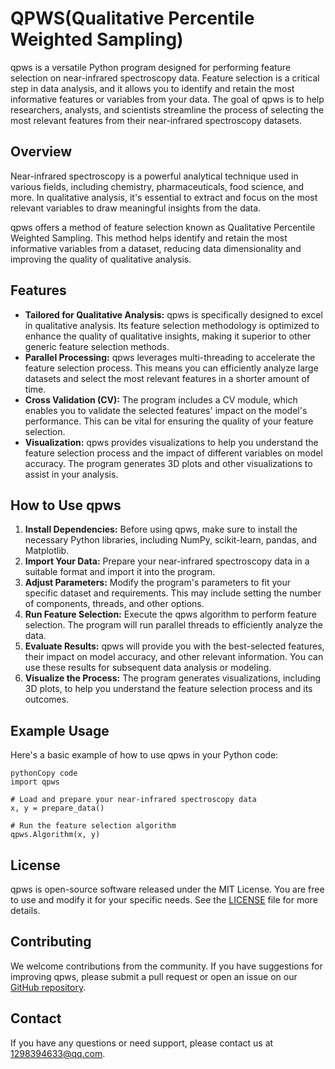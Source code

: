 # QPWS(Qualitative Percentile Weighted Sampling)

qpws is a versatile Python program designed for performing feature selection on near-infrared spectroscopy data. Feature selection is a critical step in data analysis, and it allows you to identify and retain the most informative features or variables from your data. The goal of qpws is to help researchers, analysts, and scientists streamline the process of selecting the most relevant features from their near-infrared spectroscopy datasets.

## Overview

Near-infrared spectroscopy is a powerful analytical technique used in various fields, including chemistry, pharmaceuticals, food science, and more. In qualitative analysis, it's essential to extract and focus on the most relevant variables to draw meaningful insights from the data.

qpws offers a method of feature selection known as Qualitative Percentile Weighted Sampling. This method helps identify and retain the most informative variables from a dataset, reducing data dimensionality and improving the quality of qualitative analysis.

## Features

- **Tailored for Qualitative Analysis:** qpws is specifically designed to excel in qualitative analysis. Its feature selection methodology is optimized to enhance the quality of qualitative insights, making it superior to other generic feature selection methods.
- **Parallel Processing:** qpws leverages multi-threading to accelerate the feature selection process. This means you can efficiently analyze large datasets and select the most relevant features in a shorter amount of time.
- **Cross Validation (CV):** The program includes a CV module, which enables you to validate the selected features' impact on the model's performance. This can be vital for ensuring the quality of your feature selection.
- **Visualization:** qpws provides visualizations to help you understand the feature selection process and the impact of different variables on model accuracy. The program generates 3D plots and other visualizations to assist in your analysis.

## How to Use qpws

1. **Install Dependencies:** Before using qpws, make sure to install the necessary Python libraries, including NumPy, scikit-learn, pandas, and Matplotlib.
2. **Import Your Data:** Prepare your near-infrared spectroscopy data in a suitable format and import it into the program.
3. **Adjust Parameters:** Modify the program's parameters to fit your specific dataset and requirements. This may include setting the number of components, threads, and other options.
4. **Run Feature Selection:** Execute the qpws algorithm to perform feature selection. The program will run parallel threads to efficiently analyze the data.
5. **Evaluate Results:** qpws will provide you with the best-selected features, their impact on model accuracy, and other relevant information. You can use these results for subsequent data analysis or modeling.
6. **Visualize the Process:** The program generates visualizations, including 3D plots, to help you understand the feature selection process and its outcomes.

## Example Usage

Here's a basic example of how to use qpws in your Python code:

```
pythonCopy code
import qpws

# Load and prepare your near-infrared spectroscopy data
x, y = prepare_data()

# Run the feature selection algorithm
qpws.Algorithm(x, y)
```

## License

qpws is open-source software released under the MIT License. You are free to use and modify it for your specific needs. See the [LICENSE](https://github.com/ghorges/QPWS/blob/main/LICENSE) file for more details.

## Contributing

We welcome contributions from the community. If you have suggestions for improving qpws, please submit a pull request or open an issue on our [GitHub repository](https://github.com/ghorges/qpws).

## Contact

If you have any questions or need support, please contact us at [1298394633@qq.com](mailto:1298394633@qq.com).
